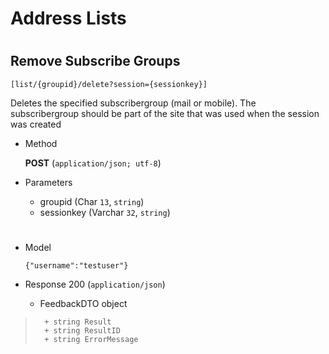 # Address Lists

#

## Remove Subscribe Groups 

	[list/{groupid}/delete?session={sessionkey}]

Deletes the specified subscribergroup (mail or mobile). The subscribergroup should be part of the site that was used when the session was created

+ Method

	**POST** (`application/json; utf-8`)

+ Parameters

	+ groupid (Char `13`, `string`)
	+ sessionkey (Varchar `32`, `string`)
	
	
#

+ Model

	```
	{"username":"testuser"}
	```

+ Response 200 (`application/json`)

	+ FeedbackDTO object

> 		+ string Result
> 		+ string ResultID
> 		+ string ErrorMessage 